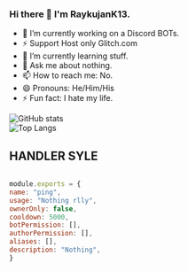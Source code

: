 

### Hi there 👋 I'm RaykujanK13.

- 🔭 I’m currently working on a Discord BOTs.
- ⚡ Support Host only Glitch.com
- 🌱 I’m currently learning stuff.
- 💬 Ask me about nothing.
- 📫 How to reach me: No.
- 😄 Pronouns: He/Him/His
- ⚡ Fun fact: I hate my life.

![GitHub stats](https://github-readme-stats.vercel.app/api?username=Rimba5446&show_icons=true&count_private=true)  
![Top Langs](https://github-readme-stats.vercel.app/api/top-langs/?username=Rimba5446)

## HANDLER SYLE

```js

module.exports = {
name: "ping",
usage: "Nothing rlly",
ownerOnly: false, 
cooldown: 5000,
botPermission: [],
authorPermission: [],
aliases: [],
description: "Nothing",
}

```
